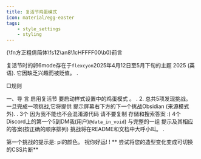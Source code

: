 ```yaml
---
title: 复活节鸡蛋模式
icon: material/egg-easter
tags:
    - style_settings
    - styling
---
```


{\fn方正粗倩简体\fs12\an8\1cHFFFF00\b0}前言

复活节时的卵6mode存在于`flexcyon`2025年4月12日至5月下旬的主题
2025 (英语). 它因缺乏兴趣而被贬值。
.

□规则

一、导 言 启用复活节 要启动样式设置中的鸡蛋模式 。
.
2. 总共5项发现挑战。 一旦完成一项挑战,它将提供
提示屏幕右下方的下一个挑战Obsidian
(来源模式外).
.
3个 因为我不能也不会混淆源代码 请不要复制
存储和搜索答案 :)
4个 Discord上的第一个5到DM我(用户)`@data_in_void`) 与完整的一组
提示及其相应的答案(按正确的顺序排列)
挑战将在README和文档中大呼小叫。
.

第一个挑战的提示是: pi的颜色。 祝你好运!
!
** 尝试将您的造型变化变成可切换的CSS片断**

